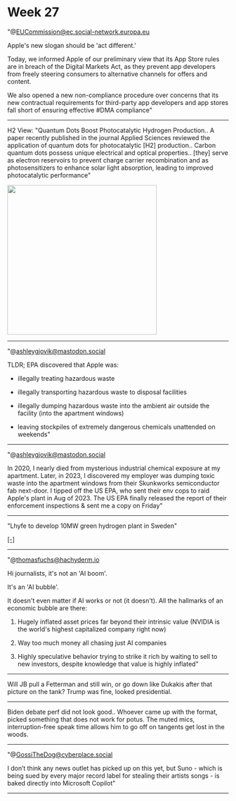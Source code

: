 # Week 27

"@EUCommission@ec.social-network.europa.eu

Apple's new slogan should be 'act different.'

Today, we informed Apple of our preliminary view that its App Store
rules are in breach of the Digital Markets Act, as they prevent app
developers from freely steering consumers to alternative channels for
offers and content.

We also opened a new non-compliance procedure over concerns that its
new contractual requirements for third-party app developers and app
stores fall short of ensuring effective #DMA compliance"

---

H2 View: "Quantum Dots Boost Photocatalytic Hydrogen Production.. A
paper recently published in the journal Applied Sciences reviewed the
application of quantum dots for photocatalytic [H2]
production.. Carbon quantum dots possess unique electrical and optical
properties.. [they] serve as electron reservoirs to prevent charge
carrier recombination and as photosensitizers to enhance solar light
absorption, leading to improved photocatalytic performance"

<img width='340' src='https://dwg31ai31okv0.cloudfront.net/image-handler/ts/20240626071001/ri/450/src/images/news/ImageForNews_10348_17194433955516551.jpg'/> 

---

"@ashleygjovik@mastodon.social

TLDR; EPA discovered that Apple was:

- illegally treating hazardous waste

- illegally transporting hazardous waste to disposal facilities 

- illegally dumping hazardous waste into the ambient air outside the
  facility (into the apartment windows)

- leaving stockpiles of extremely dangerous chemicals unattended on weekends"

---

"@ashleygjovik@mastodon.social

In 2020, I nearly died from mysterious industrial chemical exposure at
my apartment. Later, in 2023, I discovered my employer was dumping
toxic waste into the apartment windows from their Skunkworks
semiconductor fab next-door. I tipped off the US EPA, who sent their
env cops to raid Apple's plant in Aug of 2023. The US EPA finally
released the report of their enforcement inspections & sent me a copy
on Friday"

---

"Lhyfe to develop 10MW green hydrogen plant in Sweden"

[[-]](https://www.h2-view.com/cdn-cgi/image/width=690,height=460,fit=cover,quality=75,metadata=none,format=auto,gravity=auto/https://www.h2-view.com/wp-content/files/766B7418-1-scaled.jpg)
 
---

"@thomasfuchs@hachyderm.io

Hi journalists, it's not an 'AI boom'.

It's an 'AI bubble'.

It doesn't even matter if AI works or not (it doesn't). All the
hallmarks of an economic bubble are there:

1. Hugely inflated asset prices far beyond their intrinsic value
(NVIDIA is the world's highest capitalized company right now)

2. Way too much money all chasing just AI companies

3. Highly speculative behavior trying to strike it rich by waiting to
sell to new investors, despite knowledge that value is highly inflated"

---

Will JB pull a Fetterman and still win, or go down like Dukakis after
that picture on the tank? Trump was fine, looked presidential.

---

Biden debate perf did not look good.. Whoever came up with the format,
picked something that does not work for potus. The muted mics,
interruption-free speak time allows him to go off on tangents get lost
in the woods. 

---

"@GossiTheDog@cyberplace.social

I don’t think any news outlet has picked up on this yet, but Suno -
which is being sued by every major record label for stealing their
artists songs - is baked directly into Microsoft Copilot"

---

